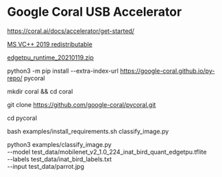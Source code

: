 # Google Coral USB Accelerator


https://coral.ai/docs/accelerator/get-started/


[MS VC++ 2019 redistributable](https://support.microsoft.com/en-us/help/2977003/the-latest-supported-visual-c-downloads)

[edgetpu_runtime_20210119.zip](https://github.com/google-coral/libedgetpu/releases/download/release-frogfish/edgetpu_runtime_20210119.zip)


python3 -m pip install --extra-index-url https://google-coral.github.io/py-repo/ pycoral


mkdir coral && cd coral

git clone https://github.com/google-coral/pycoral.git

cd pycoral

bash examples/install_requirements.sh classify_image.py

python3 examples/classify_image.py \
--model test_data/mobilenet_v2_1.0_224_inat_bird_quant_edgetpu.tflite \
--labels test_data/inat_bird_labels.txt \
--input test_data/parrot.jpg
